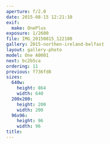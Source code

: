 ```yaml
---
aperture: f/2.0
date: 2015-08-15 12:21:10
exif:
  make: OnePlus
exposure: 1/2600
file: IMG_20150815_122108
gallery: 2015-northen-ireland-belfast
layout: gallery-photo
model: One A0001
next: bc2b5ca
ordering: 11
previous: f736fd8
sizes:
  640w:
    height: 864
    width: 640
  200x200:
    height: 200
    width: 200
  96x96:
    height: 96
    width: 96
title: 
---
```

